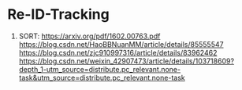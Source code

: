 # Re-ID-Tracking

01. SORT: https://arxiv.org/pdf/1602.00763.pdf
          https://blog.csdn.net/HaoBBNuanMM/article/details/85555547
          https://blog.csdn.net/zjc910997316/article/details/83962462
          https://blog.csdn.net/weixin_42907473/article/details/103718609?depth_1-utm_source=distribute.pc_relevant.none-task&utm_source=distribute.pc_relevant.none-task

